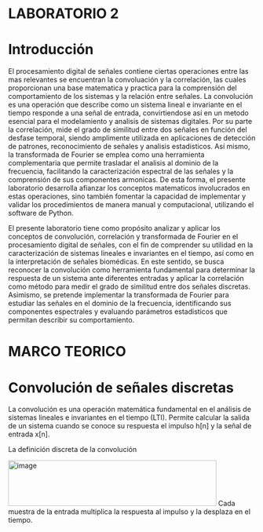 # LABORATORIO 2

# Introducción 
El procesamiento digital de señales contiene ciertas operaciones entre las mas relevantes se encuentran la convoluación y la correlación, las cuales proporcionan una base matematica y practica para la comprensión del comportamiento de los sistemas y la relación entre señales. La convolución es una operación que describe como un sistema lineal e invariante en el tiempo responde a una señal de entrada, convirtiendose así en un metodo esencial para el modelamiento y analisis de sistemas digitales. Por su parte la correlación, mide el grado de similitud entre dos señales en función del desfase temporal, siendo amplimente utilizada en aplicaciones de detección de patrones, reconocimiento de señales y analisis estadisticos. 
Así mismo, la transformada de Fourier se emplea como una herramienta complementaria que permite trasladar el analisis al dominio de la frecuencia, facilitando la caracterización espectral de las señales y la comprensión de sus componentes armonicas. De esta forma, el presente laboratorio desarrolla afianzar los conceptos matematicos involucrados en estas operaciones, sino también fomentar la capacidad de implementar y validar los procedimientos de manera manual y computacional, utilizando el software de Python.

El presente laboratorio tiene como propósito analizar y aplicar los conceptos de convolución, correlación y transformada de Fourier en el procesamiento digital de señales, con el fin de comprender su utilidad en la caracterización de sistemas lineales e invariantes en el tiempo, así como en la interpretación de señales biomédicas. En este sentido, se busca reconocer la convolución como herramienta fundamental para determinar la respuesta de un sistema ante diferentes entradas y aplicar la correlación como método para medir el grado de similitud entre dos señales discretas. Asimismo, se pretende implementar la transformada de Fourier para estudiar las señales en el dominio de la frecuencia, identificando sus componentes espectrales y evaluando parámetros estadisticos que permitan describir su comportamiento.

# MARCO TEORICO 
# Convolución de señales discretas 

La convolución es una operación matemática fundamental en el análisis de sistemas lineales e invariantes en el tiempo (LTI). Permite calcular la salida de un sistema cuando se conoce su respuesta el impulso h[n] y la señal de entrada x[n].

La definición discreta de la convolución 

<img width="424" height="93" alt="image" src="https://github.com/user-attachments/assets/223c6ebd-c2e6-4cb5-ba6a-5cee8ee7e51f" />
Cada muestra de la entrada multiplica la respuesta al impulso y la desplaza en el tiempo.




